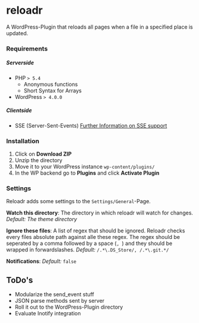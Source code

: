 reloadr
=======

A WordPress-Plugin that reloads all pages when a file in a specified place is updated.

### Requirements
##### Serverside
* PHP `> 5.4`
    - Anonymous functions
    - Short Syntax for Arrays
* WordPress `> 4.0.0`

##### Clientside
* SSE (Server-Sent-Events)
[Further Information on SSE support](http://caniuse.com/#feat=eventsource)

### Installation
1. Click on **Download ZIP**
2. Unzip the directory
3. Move it to your WordPress instance `wp-content/plugins/`
4. In the WP backend go to **Plugins** and click **Activate Plugin**

### Settings
Reloadr adds some settings to the `Settings/General`-Page.

**Watch this directory**: The directory in which reloadr will watch for changes. *Default: The theme directory*

**Ignore these files**: A list of regex that should be ignored. Reloadr checks every files absolute path against alle these regex. The regex should be seperated by a comma followed by a space (`, `) and they should be wrapped in forwardslashes. *Default:* `/.*\.DS_Store/, /.*\.git.*/`

**Notifications**: *Default:* `false`

## ToDo's
* Modularize the send_event stuff
* JSON parse methods sent by server
* Roll it out to the WordPress-Plugin directory
* Evaluate Inotify integration

